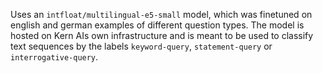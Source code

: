Uses an `intfloat/multilingual-e5-small` model, which was finetuned on english and german examples of different question types. The model is hosted on Kern AIs own infrastructure and is meant to be used to classify text sequences by the labels `keyword-query`, `statement-query` or `interrogative-query`.